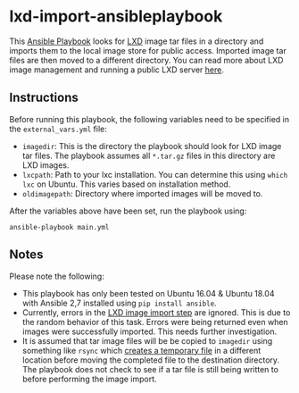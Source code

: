 # lxd-import-ansibleplaybook

This [Ansible Playbook](https://docs.ansible.com/ansible/2.7/user_guide/playbooks.html) looks for [LXD](https://linuxcontainers.org/) image tar files in a directory and imports them to the local image store for public access. Imported image tar files are then moved to a different directory. You can read more about LXD image management and running a public LXD server [here](https://stgraber.org/2016/03/30/lxd-2-0-image-management-512/).

## Instructions
Before running this playbook, the following variables need to be specified in the `external_vars.yml` file: 

* `imagedir`: This is the directory the playbook should look for LXD image tar files. The playbook assumes all `*.tar.gz` files in this directory are LXD images. 
* `lxcpath`: Path to your lxc installation. You can determine this using `which lxc` on Ubuntu. This varies based on installation method. 
* `oldimagepath`: Directory where imported images will be moved to. 

After the variables above have been set, run the playbook using: 
```
ansible-playbook main.yml
```

## Notes
Please note the following: 
* This playbook has only been tested on Ubuntu 16.04 & Ubuntu 18.04 with Ansible 2,7 installed using `pip install ansible`. 
* Currently, errors in the [LXD image import step](https://github.com/ilhaan/lxd-import-ansibleplaybook/blob/776683908d62c8f1bf9e0416fb9e2a5e15fb7e8f/image_import.yml#L2) are ignored. This is due to the random behavior of this task. Errors were being returned even when images were successfully imported. This needs further investigation. 
* It is assumed that tar image files will be be copied to `imagedir` using something like `rsync` which [creates a temporary file](https://rsync.samba.org/how-rsync-works.html) in a different location before moving the completed file to the destination directory. The playbook does not check to see if a tar file is still being written to before performing the image import. 
